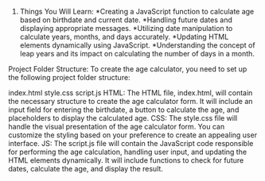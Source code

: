 
1. Things You Will Learn:
*Creating a JavaScript function to calculate age based on birthdate and current date.
*Handling future dates and displaying appropriate messages.
*Utilizing date manipulation to calculate years, months, and days accurately.
*Updating HTML elements dynamically using JavaScript.
*Understanding the concept of leap years and its impact on calculating the number of days in a month.

Project Folder Structure:
To create the age calculator, you need to set up the following project folder structure:

index.html
style.css
script.js
HTML:
The HTML file, index.html, will contain the necessary structure to create the age calculator form. It will include an input field for entering the birthdate, a button to calculate the age, and placeholders to display the calculated age.
CSS:
The style.css file will handle the visual presentation of the age calculator form. You can customize the styling based on your preference to create an appealing user interface.
JS:
The script.js file will contain the JavaScript code responsible for performing the age calculation, handling user input, and updating the HTML elements dynamically. It will include functions to check for future dates, calculate the age, and display the result.
